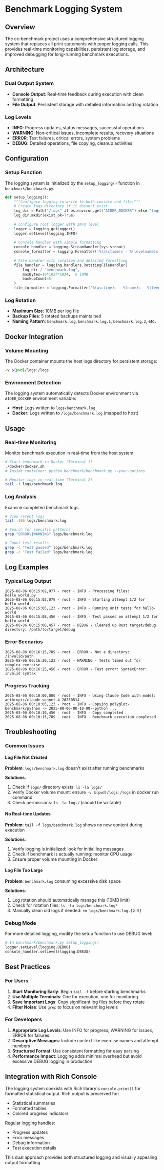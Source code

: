 # Benchmark Logging System

## Overview

The cc-benchmark project uses a comprehensive structured logging system that replaces all print statements with proper logging calls. This provides real-time monitoring capabilities, persistent log storage, and improved debugging for long-running benchmark executions.

## Architecture

### Dual Output System
- **Console Output**: Real-time feedback during execution with clean formatting
- **File Output**: Persistent storage with detailed information and log rotation

### Log Levels
- **INFO**: Progress updates, status messages, successful operations
- **WARNING**: Non-critical issues, incomplete results, recovery situations
- **ERROR**: Test failures, critical errors, system problems
- **DEBUG**: Detailed operations, file copying, cleanup activities

## Configuration

### Setup Function
The logging system is initialized by the `setup_logging()` function in `benchmark/benchmark.py`:

```python
def setup_logging():
    """Configure logging to write to both console and file."""
    # Create logs directory if it doesn't exist
    log_dir = Path("/logs" if os.environ.get("AIDER_DOCKER") else "logs")
    log_dir.mkdir(exist_ok=True)
    
    # Configure root logger with INFO level
    logger = logging.getLogger()
    logger.setLevel(logging.INFO)
    
    # Console handler with simple formatting
    console_handler = logging.StreamHandler(sys.stdout)
    console_formatter = logging.Formatter('%(asctime)s - %(levelname)s - %(message)s')
    
    # File handler with rotation and detailed formatting
    file_handler = logging.handlers.RotatingFileHandler(
        log_dir / "benchmark.log", 
        maxBytes=10*1024*1024,  # 10MB
        backupCount=5
    )
    file_formatter = logging.Formatter('%(asctime)s - %(name)s - %(levelname)s - %(message)s')
```

### Log Rotation
- **Maximum Size**: 10MB per log file
- **Backup Files**: 5 rotated backups maintained
- **Naming Pattern**: `benchmark.log`, `benchmark.log.1`, `benchmark.log.2`, etc.

## Docker Integration

### Volume Mounting
The Docker container mounts the host logs directory for persistent storage:

```bash
-v $(pwd)/logs:/logs
```

### Environment Detection
The logging system automatically detects Docker environment via `AIDER_DOCKER` environment variable:
- **Host**: Logs written to `logs/benchmark.log`
- **Docker**: Logs written to `/logs/benchmark.log` (mapped to host)

## Usage

### Real-time Monitoring
Monitor benchmark execution in real-time from the host system:

```bash
# Start benchmark in Docker (Terminal 1)
./docker/docker.sh
# Inside container: python benchmark/benchmark.py --your-options

# Monitor logs in real-time (Terminal 2)
tail -f logs/benchmark.log
```

### Log Analysis
Examine completed benchmark logs:

```bash
# View recent logs
tail -100 logs/benchmark.log

# Search for specific patterns
grep "ERROR\|WARNING" logs/benchmark.log

# Count test results
grep -c "Test passed" logs/benchmark.log
grep -c "Test failed" logs/benchmark.log
```

## Log Examples

### Typical Log Output
```
2025-08-06 00:15:02,077 - root - INFO - Processing files: hello_world.py
2025-08-06 00:15:02,078 - root - INFO - Starting attempt 1/2 for hello-world
2025-08-06 00:15:05,123 - root - INFO - Running unit tests for hello-world
2025-08-06 00:15:08,456 - root - INFO - Test passed on attempt 1/2 for hello-world
2025-08-06 00:15:08,457 - root - DEBUG - Cleaned up Rust target/debug directory: /path/to/target/debug
```

### Error Scenarios
```
2025-08-06 00:16:15,789 - root - ERROR - Not a directory: /invalid/path
2025-08-06 00:16:20,123 - root - WARNING - Tests timed out for complex-exercise
2025-08-06 00:16:25,456 - root - ERROR - Test error: SyntaxError: invalid syntax
```

### Progress Tracking
```
2025-08-06 00:10:00,000 - root - INFO - Using Claude Code with model: anthropic/claude-sonnet-4-20250514
2025-08-06 00:10:05,123 - root - INFO - Copying polyglot-benchmark/python -> 2025-08-06-00-10-00--python ...
2025-08-06 00:10:10,456 - root - INFO - Copy completed
2025-08-06 00:10:15,789 - root - INFO - Benchmark execution completed
```

## Troubleshooting

### Common Issues

#### Log File Not Created
**Problem**: `logs/benchmark.log` doesn't exist after running benchmarks

**Solutions**:
1. Check if `logs/` directory exists: `ls -la logs/`
2. Verify Docker volume mount: ensure `-v $(pwd)/logs:/logs` in docker run command
3. Check permissions: `ls -la logs/` (should be writable)

#### No Real-time Updates
**Problem**: `tail -f logs/benchmark.log` shows no new content during execution

**Solutions**:
1. Verify logging is initialized: look for initial log messages
2. Check if benchmark is actually running: monitor CPU usage
3. Ensure proper volume mounting in Docker

#### Log File Too Large
**Problem**: `benchmark.log` consuming excessive disk space

**Solutions**:
1. Log rotation should automatically manage this (10MB limit)
2. Check for rotation files: `ls -la logs/benchmark.log*`
3. Manually clean old logs if needed: `rm logs/benchmark.log.[2-5]`

### Debug Mode
For more detailed logging, modify the setup function to use DEBUG level:

```python
# In benchmark/benchmark.py setup_logging()
logger.setLevel(logging.DEBUG)
console_handler.setLevel(logging.DEBUG)
```

## Best Practices

### For Users
1. **Start Monitoring Early**: Begin `tail -f` before starting benchmarks
2. **Use Multiple Terminals**: One for execution, one for monitoring
3. **Save Important Logs**: Copy significant log files before they rotate
4. **Filter Noise**: Use `grep` to focus on relevant log levels

### For Developers
1. **Appropriate Log Levels**: Use INFO for progress, WARNING for issues, ERROR for failures
2. **Descriptive Messages**: Include context like exercise names and attempt numbers
3. **Structured Format**: Use consistent formatting for easy parsing
4. **Performance Impact**: Logging adds minimal overhead but avoid excessive DEBUG logging in production

## Integration with Rich Console
The logging system coexists with Rich library's `console.print()` for formatted statistical output. Rich output is preserved for:
- Statistical summaries
- Formatted tables
- Colored progress indicators

Regular logging handles:
- Progress updates
- Error messages
- Debug information
- Test execution details

This dual approach provides both structured logging and visually appealing output formatting.
